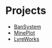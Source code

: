 # Projects

* [BanSystem](https://app.gitbook.com/o/arvorhlF7dXm96tBxjmP/s/o9Q6kd8vKMYEMyL6UKwp/ "mention")
* [MinePlot](https://app.gitbook.com/o/arvorhlF7dXm96tBxjmP/s/IjQzg7eK5VlFuq5cG3pW/ "mention")
* [LyreWorks](https://app.gitbook.com/o/arvorhlF7dXm96tBxjmP/s/rWR7CJmX4zSdkEqFmEGo/)
